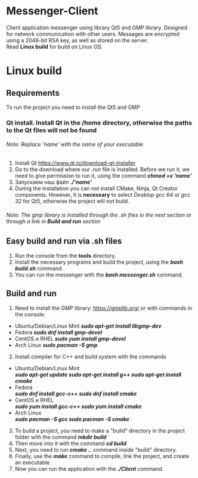 # Messenger-Client
Client application messenger using library Qt5 and GMP library.
Designed for network communication with other users.
Messages are encrypted using a 2048-bit RSA key, as well as stored on the server.  
Read **Linux build** for build on Linux OS.

# Linux build
## Requirements
To run the project you need to install the Qt5 and GMP
### Qt install. Install Qt in the /home directory, otherwise the paths to the Qt files will not be found
###### Note: Replace 'name' with the name of your executable
1. Install Qt https://www.qt.io/download-qt-installer
2. Go to the download where our *.run* file is installed. Before we run it,
we need to give permission to run it, using the command ***chmod +x 'name'***
3. Запускаем наш файл ***./'name'***
4. During the installation you can not install CMake, Ninja, Qt Creator components.
However, it is **necessary** to select *Desktop gcc 64* or *gcc 32* for Qt5,
otherwise the project will not build.
###### Note: The gmp library is installed through the .sh files in the next section or through a link in **Build and run** section

## Easy build and run via .sh files
1. Run the console from the **tools** directory.
2. Install the necessary programs and build the project, using the ***bash build.sh*** command.
3. You can run the messenger with the ***bash messenger.sh*** command.

## Build and run
1. Need to install the GMP library: https://gmplib.org/ or with commands in the console:  
* Ubuntu/Debian/Linux Mint ***sudo apt-get install libgmp-dev***  
* Fedora ***sudo dnf install gmp-devel***  
* CentOS и RHEL ***sudo yum install gmp-devel***  
* Arch Linux ***sudo pacman -S gmp***  
2. Install compiler for C++ and build system with the commands
* Ubuntu/Debian/Linux Mint  
  ***sudo apt-get update
  sudo apt-get install g++
  sudo apt-get install cmake***  
* Fedora  
  ***sudo dnf install gcc-c++
  sudo dnf install cmake***  
* CentOS и RHEL  
  ***sudo yum install gcc-c++
  sudo yum install cmake***  
* Arch Linux  
  ***sudo pacman -S gcc
  sudo pacman -S cmake***  
3. To build a project, you need to make a "build" directory 
in the project folder with the command ***mkdir build***
4. Then move into it with the command ***cd build*** 
5. Next, you need to run ***cmake ..*** command inside "build" directory. 
6. Finally, use the ***make*** command to compile, link the project, and create an executable. 
7. Now you can run the application with the ***./Client*** command.
